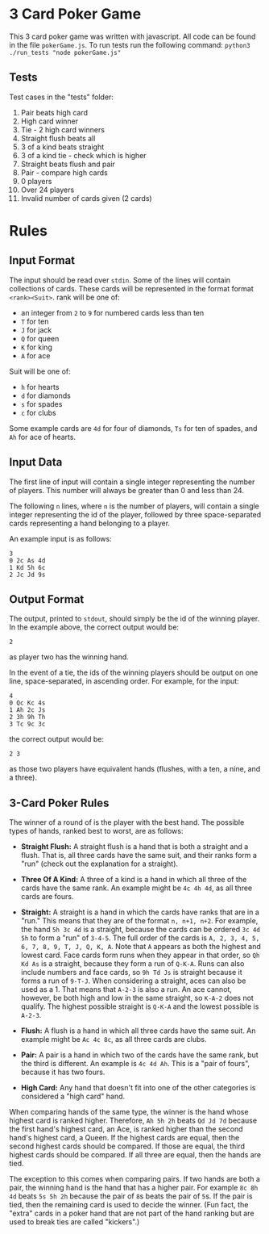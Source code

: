 # 3 Card Poker Game

This 3 card poker game was written with javascript. All code can be found in the file `pokerGame.js`.
To run tests run the following command:
`python3 ./run_tests "node pokerGame.js"`

## Tests

Test cases in the "tests" folder:

1. Pair beats high card
2. High card winner
3. Tie - 2 high card winners
4. Straight flush beats all
5. 3 of a kind beats straight
6. 3 of a kind tie - check which is higher
7. Straight beats flush and pair
8. Pair - compare high cards
9. 0 players
10. Over 24 players
11. Invalid number of cards given (2 cards)

# Rules

## Input Format

The input should be read over `stdin`. Some of the lines will contain collections of cards. These cards will be represented in the format format `<rank><Suit>`. rank will be one of:

- an integer from `2` to `9` for numbered cards less than ten
- `T` for ten
- `J` for jack
- `Q` for queen
- `K` for king
- `A` for ace

Suit will be one of:

- `h` for hearts
- `d` for diamonds
- `s` for spades
- `c` for clubs

Some example cards are `4d` for four of diamonds, `Ts` for ten of spades, and `Ah` for ace of hearts.

## Input Data

The first line of input will contain a single integer representing the number of players. This number will always be greater than 0 and less than 24.

The following `n` lines, where `n` is the number of players, will contain a single integer representing the id of the player, followed by three space-separated cards representing a hand belonging to a player.

An example input is as follows:

```
3
0 2c As 4d
1 Kd 5h 6c
2 Jc Jd 9s
```

## Output Format

The output, printed to `stdout`, should simply be the id of the winning player. In the example above, the correct output would be:

```
2
```

as player two has the winning hand.

In the event of a tie, the ids of the winning players should be output on one line, space-separated, in ascending order. For example, for the input:

```
4
0 Qc Kc 4s
1 Ah 2c Js
2 3h 9h Th
3 Tc 9c 3c
```

the correct output would be:

```
2 3
```

as those two players have equivalent hands (flushes, with a ten, a nine, and a three).

## 3-Card Poker Rules

The winner of a round of is the player with the best hand. The possible types of hands, ranked best to worst, are as follows:

- **Straight Flush:** A straight flush is a hand that is both a straight and a flush. That is, all three cards have the same suit, and their ranks form a "run" (check out the explanation for a straight).

- **Three Of A Kind:** A three of a kind is a hand in which all three of the cards have the same rank. An example might be `4c 4h 4d`, as all three cards are fours.

- **Straight:** A straight is a hand in which the cards have ranks that are in a "run." This means that they are of the format `n, n+1, n+2`. For example, the hand `5h 3c 4d` is a straight, because the cards can be ordered `3c 4d 5h` to form a "run" of `3-4-5`. The full order of the cards is `A, 2, 3, 4, 5, 6, 7, 8, 9, T, J, Q, K, A`. Note that `A` appears as both the highest and lowest card. Face cards form runs when they appear in that order, so `Qh Kd As` is a straight, because they form a run of `Q-K-A`. Runs can also include numbers and face cards, so `9h Td Js` is straight because it forms a run of `9-T-J`. When considering a straight, aces can also be used as a 1. That means that `A-2-3` is also a run. An ace cannot, however, be both high and low in the same straight, so `K-A-2` does not qualify. The highest possible straight is `Q-K-A` and the lowest possible is `A-2-3`.

- **Flush:** A flush is a hand in which all three cards have the same suit. An example might be `Ac 4c 8c`, as all three cards are clubs.

- **Pair:** A pair is a hand in which two of the cards have the same rank, but the third is different. An example is `4c 4d Ah`. This is a "pair of fours", because it has two fours.

- **High Card:** Any hand that doesn't fit into one of the other categories is considered a "high card" hand.

When comparing hands of the same type, the winner is the hand whose highest card is ranked higher. Therefore, `Ah 5h 2h` beats `Qd Jd 7d` because the first hand's highest card, an Ace, is ranked higher than the second hand's highest card, a Queen. If the highest cards are equal, then the second highest cards should be compared. If those are equal, the third highest cards should be compared. If all three are equal, then the hands are tied.

The exception to this comes when comparing pairs. If two hands are both a pair, the winning hand is the hand that has a higher pair. For example `8c 8h 4d` beats `5s 5h 2h` because the pair of `8`s beats the pair of `5`s. If the pair is tied, then the remaining card is used to decide the winner. (Fun fact, the "extra" cards in a poker hand that are not part of the hand ranking but are used to break ties are called "kickers".)
